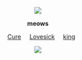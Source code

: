<div align="center">


<img src="https://github.com/user-attachments/assets/7bb671aa-b25f-48fa-8801-4189b79e2076" />
</p>

</p>

**meows**

&nbsp;&nbsp;&nbsp; [Cure](https://github.com/cvremp3) &nbsp;&nbsp;&nbsp; [Lovesick](https://github.com/LovesickObsession) &nbsp;&nbsp;&nbsp; [king](https://github.com/FUUTA-KAJlYAMA)

<img src="https://github.com/user-attachments/assets/4649a1bf-8374-4502-8389-c50ec3bf52fd" />
</p>

